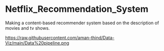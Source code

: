# Netflix_Recommendation_System
Making a content-based recommender system based on the description of movies and tv shows.


https://raw.githubusercontent.com/aman-thind/Data-Viz/main/Data%20pipeline.png
